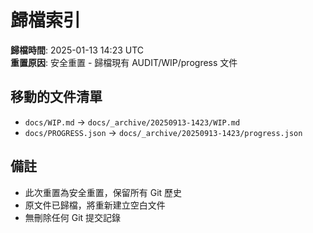 # 歸檔索引

**歸檔時間**: 2025-01-13 14:23 UTC  
**重置原因**: 安全重置 - 歸檔現有 AUDIT/WIP/progress 文件

## 移動的文件清單

- `docs/WIP.md` → `docs/_archive/20250913-1423/WIP.md`
- `docs/PROGRESS.json` → `docs/_archive/20250913-1423/progress.json`

## 備註

- 此次重置為安全重置，保留所有 Git 歷史
- 原文件已歸檔，將重新建立空白文件
- 無刪除任何 Git 提交記錄